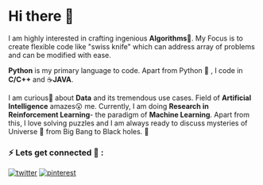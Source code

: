 # Hi there 👋

I am highly interested in crafting ingenious **Algorithms**:gem:. My Focus is to create flexible code like "swiss knife" which can address array of problems and can be modified with ease.

**Python** is my primary language to code. Apart from Python :snake: , I code in **C/C++** and :coffee:**JAVA**.

I am curious:thought_balloon: about **Data** and its tremendous use cases. Field of **Artificial Intelligence** amazes:open_mouth: me. Currently, I am doing **Research in Reinforcement Learning**- the paradigm of **Machine Learning**. Apart from this, I love solving puzzles and I am always ready to discuss mysteries of Universe :milky_way: from Big Bang to Black holes. :telescope:

### ⚡ Lets get connected 💬 :
[![twitter](https://github.com/MilanVZinzuvadiya/MilanVZinzuvadiya/blob/master/twitter.ico)](https://twitter.com/MilanZinzuvadiy)        [![pinterest](https://github.com/MilanVZinzuvadiya/MilanVZinzuvadiya/blob/master/pinterest.ico)](https://in.pinterest.com/milanzinzuvadiy/)


<!--
**MilanVZinzuvadiya/MilanVZinzuvadiya** is a ✨ _special_ ✨ repository because its `README.md` (this file) appears on your GitHub profile.

Here are some ideas to get you started:

- 🔭 I’m currently working on ...
- 🌱 I’m currently learning ...
- 👯 I’m looking to collaborate on ...
- 🤔 I’m looking for help with ...
- 💬 Ask me about ...
- 📫 How to reach me: ...
- 😄 Pronouns: ...
- ⚡ Fun fact: ...
-->
